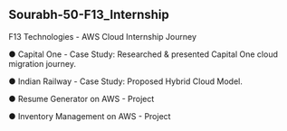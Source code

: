 Sourabh-50-F13_Internship 
------------------------------------------------
F13 Technologies - AWS Cloud Internship Journey

● Capital One - Case Study: Researched & presented Capital One cloud migration journey.

● Indian Railway - Case Study: Proposed Hybrid Cloud Model.

● Resume Generator on AWS - Project

● Inventory Management on AWS - Project
